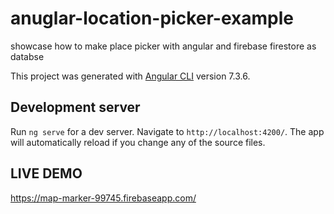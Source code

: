 
# anuglar-location-picker-example

showcase how to make place picker with angular and firebase firestore as databse

This project was generated with [Angular CLI](https://github.com/angular/angular-cli) version 7.3.6.

## Development server

Run `ng serve` for a dev server. Navigate to `http://localhost:4200/`. The app will automatically reload if you change any of the source files.

## LIVE DEMO

https://map-marker-99745.firebaseapp.com/

